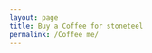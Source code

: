 ```yaml
---
layout: page
title: Buy a Coffee for stoneteel
permalink: /Coffee me/
---
```


<script type='text/javascript' src='https://ko-fi.com/widgets/widget_2.js'></script><script type='text/javascript'>kofiwidget2.init('Support Me on Ko-fi', '#46b798', 'Q5Q2ECRA');kofiwidget2.draw();</script> 
